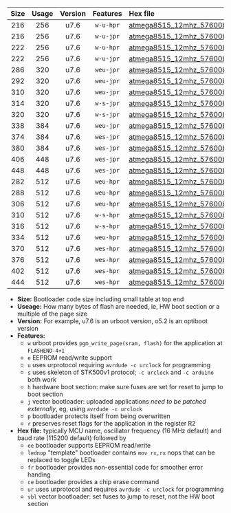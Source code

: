 |Size|Usage|Version|Features|Hex file|
|:-:|:-:|:-:|:-:|:--|
|216|256|u7.6|`w-u-hpr`|[atmega8515_12mhz_57600bps_ur.hex](https://raw.githubusercontent.com/stefanrueger/urboot/main//atmega8515_12mhz_57600bps_ur.hex)|
|216|256|u7.6|`w-u-jpr`|[atmega8515_12mhz_57600bps_ur_vbl.hex](https://raw.githubusercontent.com/stefanrueger/urboot/main//atmega8515_12mhz_57600bps_ur_vbl.hex)|
|222|256|u7.6|`w-u-hpr`|[atmega8515_12mhz_57600bps_lednop_ur.hex](https://raw.githubusercontent.com/stefanrueger/urboot/main//atmega8515_12mhz_57600bps_lednop_ur.hex)|
|222|256|u7.6|`w-u-jpr`|[atmega8515_12mhz_57600bps_lednop_ur_vbl.hex](https://raw.githubusercontent.com/stefanrueger/urboot/main//atmega8515_12mhz_57600bps_lednop_ur_vbl.hex)|
|286|320|u7.6|`weu-jpr`|[atmega8515_12mhz_57600bps_ee_ur_vbl.hex](https://raw.githubusercontent.com/stefanrueger/urboot/main//atmega8515_12mhz_57600bps_ee_ur_vbl.hex)|
|292|320|u7.6|`weu-jpr`|[atmega8515_12mhz_57600bps_ee_lednop_ur_vbl.hex](https://raw.githubusercontent.com/stefanrueger/urboot/main//atmega8515_12mhz_57600bps_ee_lednop_ur_vbl.hex)|
|310|320|u7.6|`weu-jpr`|[atmega8515_12mhz_57600bps_ee_lednop_fr_ur_vbl.hex](https://raw.githubusercontent.com/stefanrueger/urboot/main//atmega8515_12mhz_57600bps_ee_lednop_fr_ur_vbl.hex)|
|314|320|u7.6|`w-s-jpr`|[atmega8515_12mhz_57600bps_vbl.hex](https://raw.githubusercontent.com/stefanrueger/urboot/main//atmega8515_12mhz_57600bps_vbl.hex)|
|320|320|u7.6|`w-s-jpr`|[atmega8515_12mhz_57600bps_lednop_vbl.hex](https://raw.githubusercontent.com/stefanrueger/urboot/main//atmega8515_12mhz_57600bps_lednop_vbl.hex)|
|338|384|u7.6|`weu-jpr`|[atmega8515_12mhz_57600bps_ee_lednop_fr_ce_ur_vbl.hex](https://raw.githubusercontent.com/stefanrueger/urboot/main//atmega8515_12mhz_57600bps_ee_lednop_fr_ce_ur_vbl.hex)|
|374|384|u7.6|`wes-jpr`|[atmega8515_12mhz_57600bps_ee_vbl.hex](https://raw.githubusercontent.com/stefanrueger/urboot/main//atmega8515_12mhz_57600bps_ee_vbl.hex)|
|380|384|u7.6|`wes-jpr`|[atmega8515_12mhz_57600bps_ee_lednop_vbl.hex](https://raw.githubusercontent.com/stefanrueger/urboot/main//atmega8515_12mhz_57600bps_ee_lednop_vbl.hex)|
|406|448|u7.6|`wes-jpr`|[atmega8515_12mhz_57600bps_ee_lednop_fr_vbl.hex](https://raw.githubusercontent.com/stefanrueger/urboot/main//atmega8515_12mhz_57600bps_ee_lednop_fr_vbl.hex)|
|448|448|u7.6|`wes-jpr`|[atmega8515_12mhz_57600bps_ee_lednop_fr_ce_vbl.hex](https://raw.githubusercontent.com/stefanrueger/urboot/main//atmega8515_12mhz_57600bps_ee_lednop_fr_ce_vbl.hex)|
|282|512|u7.6|`weu-hpr`|[atmega8515_12mhz_57600bps_ee_ur.hex](https://raw.githubusercontent.com/stefanrueger/urboot/main//atmega8515_12mhz_57600bps_ee_ur.hex)|
|288|512|u7.6|`weu-hpr`|[atmega8515_12mhz_57600bps_ee_lednop_ur.hex](https://raw.githubusercontent.com/stefanrueger/urboot/main//atmega8515_12mhz_57600bps_ee_lednop_ur.hex)|
|306|512|u7.6|`weu-hpr`|[atmega8515_12mhz_57600bps_ee_lednop_fr_ur.hex](https://raw.githubusercontent.com/stefanrueger/urboot/main//atmega8515_12mhz_57600bps_ee_lednop_fr_ur.hex)|
|310|512|u7.6|`w-s-hpr`|[atmega8515_12mhz_57600bps.hex](https://raw.githubusercontent.com/stefanrueger/urboot/main//atmega8515_12mhz_57600bps.hex)|
|316|512|u7.6|`w-s-hpr`|[atmega8515_12mhz_57600bps_lednop.hex](https://raw.githubusercontent.com/stefanrueger/urboot/main//atmega8515_12mhz_57600bps_lednop.hex)|
|334|512|u7.6|`weu-hpr`|[atmega8515_12mhz_57600bps_ee_lednop_fr_ce_ur.hex](https://raw.githubusercontent.com/stefanrueger/urboot/main//atmega8515_12mhz_57600bps_ee_lednop_fr_ce_ur.hex)|
|370|512|u7.6|`wes-hpr`|[atmega8515_12mhz_57600bps_ee.hex](https://raw.githubusercontent.com/stefanrueger/urboot/main//atmega8515_12mhz_57600bps_ee.hex)|
|376|512|u7.6|`wes-hpr`|[atmega8515_12mhz_57600bps_ee_lednop.hex](https://raw.githubusercontent.com/stefanrueger/urboot/main//atmega8515_12mhz_57600bps_ee_lednop.hex)|
|402|512|u7.6|`wes-hpr`|[atmega8515_12mhz_57600bps_ee_lednop_fr.hex](https://raw.githubusercontent.com/stefanrueger/urboot/main//atmega8515_12mhz_57600bps_ee_lednop_fr.hex)|
|444|512|u7.6|`wes-hpr`|[atmega8515_12mhz_57600bps_ee_lednop_fr_ce.hex](https://raw.githubusercontent.com/stefanrueger/urboot/main//atmega8515_12mhz_57600bps_ee_lednop_fr_ce.hex)|

- **Size:** Bootloader code size including small table at top end
- **Useage:** How many bytes of flash are needed, ie, HW boot section or a multiple of the page size
- **Version:** For example, u7.6 is an urboot version, o5.2 is an optiboot version
- **Features:**
  + `w` urboot provides `pgm_write_page(sram, flash)` for the application at `FLASHEND-4+1`
  + `e` EEPROM read/write support
  + `u` uses urprotocol requiring `avrdude -c urclock` for programming
  + `s` uses skeleton of STK500v1 protocol; `-c urclock` and `-c arduino` both work
  + `h` hardware boot section: make sure fuses are set for reset to jump to boot section
  + `j` vector bootloader: uploaded applications *need to be patched externally*, eg, using `avrdude -c urclock`
  + `p` bootloader protects itself from being overwritten
  + `r` preserves reset flags for the application in the register R2
- **Hex file:** typically MCU name, oscillator frequency (16 MHz default) and baud rate (115200 default) followed by
  + `ee` bootloader supports EEPROM read/write
  + `lednop` "template" bootloader contains `mov rx,rx` nops that can be replaced to toggle LEDs
  + `fr` bootloader provides non-essential code for smoother error handing
  + `ce` bootloader provides a chip erase command
  + `ur` uses urprotocol and requires `avrdude -c urclock` for programming
  + `vbl` vector bootloader: set fuses to jump to reset, not the HW boot section
